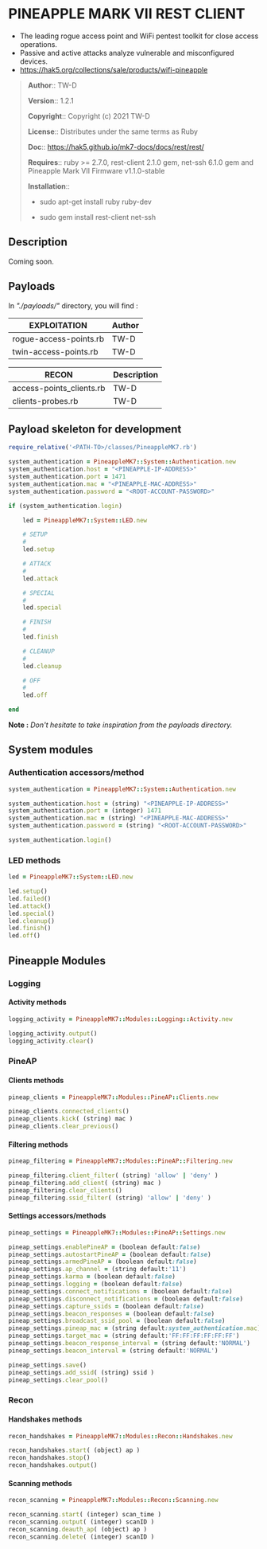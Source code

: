 # PINEAPPLE MARK VII REST CLIENT

- The leading rogue access point and WiFi pentest toolkit for close access operations.
- Passive and active attacks analyze vulnerable and misconfigured devices. 
- https://hak5.org/collections/sale/products/wifi-pineapple

> __Author__::      TW-D
>
> __Version__::     1.2.1
>
> __Copyright__::   Copyright (c) 2021 TW-D
>
> __License__::     Distributes under the same terms as Ruby
>
> __Doc__::         https://hak5.github.io/mk7-docs/docs/rest/rest/
>
> __Requires__::    ruby >= 2.7.0, rest-client 2.1.0 gem, net-ssh 6.1.0 gem 
>                   and Pineapple Mark VII Firmware v1.1.0-stable
>  
>
> __Installation__::
>
> * sudo apt-get install ruby ruby-dev
>
> * sudo gem install rest-client net-ssh

## Description

Coming soon.

## Payloads

In *"./payloads/"* directory, you will find :

| EXPLOITATION | Author |
| --- | --- |
| rogue-access-points.rb | TW-D |
| twin-access-points.rb | TW-D |

| RECON | Description |
| --- | --- |
| access-points_clients.rb | TW-D |
| clients-probes.rb | TW-D |

## Payload skeleton for development

```ruby
require_relative('<PATH-TO>/classes/PineappleMK7.rb')

system_authentication = PineappleMK7::System::Authentication.new
system_authentication.host = "<PINEAPPLE-IP-ADDRESS>"
system_authentication.port = 1471
system_authentication.mac = "<PINEAPPLE-MAC-ADDRESS>"
system_authentication.password = "<ROOT-ACCOUNT-PASSWORD>"

if (system_authentication.login)

    led = PineappleMK7::System::LED.new

    # SETUP
    #
    led.setup

    # ATTACK
    #
    led.attack

    # SPECIAL
    #
    led.special

    # FINISH
    #
    led.finish

    # CLEANUP
    #
    led.cleanup

    # OFF
    #
    led.off

end
```

__Note :__ *Don't hesitate to take inspiration from the payloads directory.*

## System modules

### Authentication accessors/method

```ruby
system_authentication = PineappleMK7::System::Authentication.new

system_authentication.host = (string) "<PINEAPPLE-IP-ADDRESS>"
system_authentication.port = (integer) 1471
system_authentication.mac = (string) "<PINEAPPLE-MAC-ADDRESS>"
system_authentication.password = (string) "<ROOT-ACCOUNT-PASSWORD>"

system_authentication.login()
```

### LED methods

```ruby
led = PineappleMK7::System::LED.new

led.setup()
led.failed()
led.attack()
led.special()
led.cleanup()
led.finish()
led.off()
```

## Pineapple Modules

### Logging

#### Activity methods

```ruby
logging_activity = PineappleMK7::Modules::Logging::Activity.new

logging_activity.output()
logging_activity.clear()
```

### PineAP

#### Clients methods

```ruby
pineap_clients = PineappleMK7::Modules::PineAP::Clients.new

pineap_clients.connected_clients()
pineap_clients.kick( (string) mac )
pineap_clients.clear_previous()
```

#### Filtering methods

```ruby
pineap_filtering = PineappleMK7::Modules::PineAP::Filtering.new

pineap_filtering.client_filter( (string) 'allow' | 'deny' )
pineap_filtering.add_client( (string) mac )
pineap_filtering.clear_clients()
pineap_filtering.ssid_filter( (string) 'allow' | 'deny' )
```

#### Settings accessors/methods

```ruby
pineap_settings = PineappleMK7::Modules::PineAP::Settings.new

pineap_settings.enablePineAP = (boolean default:false)
pineap_settings.autostartPineAP = (boolean default:false)
pineap_settings.armedPineAP = (boolean default:false)
pineap_settings.ap_channel = (string default:'11')
pineap_settings.karma = (boolean default:false)
pineap_settings.logging = (boolean default:false)
pineap_settings.connect_notifications = (boolean default:false)
pineap_settings.disconnect_notifications = (boolean default:false)
pineap_settings.capture_ssids = (boolean default:false)
pineap_settings.beacon_responses = (boolean default:false)
pineap_settings.broadcast_ssid_pool = (boolean default:false)
pineap_settings.pineap_mac = (string default:system_authentication.mac)
pineap_settings.target_mac = (string default:'FF:FF:FF:FF:FF:FF')
pineap_settings.beacon_response_interval = (string default:'NORMAL')
pineap_settings.beacon_interval = (string default:'NORMAL')

pineap_settings.save()
pineap_settings.add_ssid( (string) ssid )
pineap_settings.clear_pool()
```

### Recon

#### Handshakes methods

```ruby
recon_handshakes = PineappleMK7::Modules::Recon::Handshakes.new

recon_handshakes.start( (object) ap )
recon_handshakes.stop()
recon_handshakes.output()
```

#### Scanning methods

```ruby
recon_scanning = PineappleMK7::Modules::Recon::Scanning.new

recon_scanning.start( (integer) scan_time )
recon_scanning.output( (integer) scanID )
recon_scanning.deauth_ap( (object) ap )
recon_scanning.delete( (integer) scanID )
```